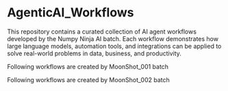 # AgenticAI_Workflows

This repository contains a curated collection of AI agent workflows developed by the Numpy Ninja AI batch. Each workflow demonstrates how large language models, automation tools, and integrations can be applied to solve real-world problems in data, business, and productivity.

Following workflows are created by MoonShot_001 batch




Following workflows are created by MoonShot_002 batch

